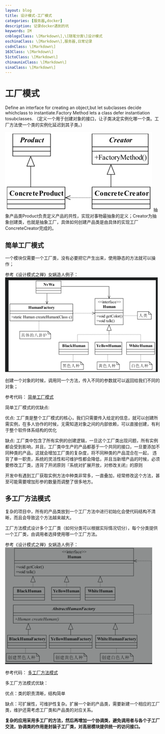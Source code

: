 ```yaml
---
layout: blog
title: 设计模式-工厂模式
categories: [服务器,docker]
description: 记录docker遇到的坑
keywords: IM
cnblogsClass: \[Markdown\],\[随笔分类\]设计模式
oschinaClass: \[Markdown\],服务器,日常记录
csdnClass: \[Markdown\]
163Class: \[Markdown\]
51ctoClass: \[Markdown\]
chinaunixClass: \[Markdown\]
sinaClass: \[Markdown\]
---
```


# 工厂模式
Define an interface for creating an object,but let subclasses decide whichclass to instantiate.Factory Method lets a class defer instantiation tosubclasses.
（定义一个用于创建对象的接口，让子类决定实例化哪一个类。工厂方法使一个类的实例化延迟到其子类。）

![image-20200905222329509](https://raw.githubusercontent.com/WalkingSun/WindBlog/gh-pages/images/ws2/image-20200905222329509.png)
抽象产品类Product负责定义产品的共性，实现对事物最抽象的定义；Creator为抽象创建类，也就是抽象工厂，具体如何创建产品类是由具体的实现工厂ConcreteCreator完成的。

## 简单工厂模式
一个模块仅需要一个工厂类，没有必要把它产生出来，使用静态的方法就可以操作；

参考《设计模式之禅》女娲造人例子：
![image-20200905223730728](https://raw.githubusercontent.com/WalkingSun/WindBlog/gh-pages/images/ws2/image-20200905223730728.png)

创建一个对象的时候，调用同一个方法，传入不同的参数就可以返回给我们不同的对象；

参考代码：
[简单工厂模式](https://github.com/WalkingSun/DesignPattern/tree/master/factory/simple_factory.go)


简单工厂模式的优缺点:

优点: 工厂类是整个工厂模式的核心，我们只需要传入给定的信息，就可以创建所需实例，在多人协作的时候，无需知道对象之间的内部依赖，可以直接创建，有利于整个软件体系结构的优化

缺点: 工厂类中包含了所有实例的创建逻辑，一旦这个工厂类出现问题，所有实例都会受到影响，并且，工厂类中生产的产品都基于一个共同的接口，一旦要添加不同种类的产品，这就会增加工厂类的复杂度，将不同种类的产品混合在一起，
违背了单一职责，系统的灵活性和可维护性都会降低，并且当新增产品的时候，必须要修改工厂类，违背了开闭原则『系统对扩展开放，对修改关闭』的原则

开发中有遇到工厂获取实例方法中种类非常多，一直叠加，经常修改这个方法，甚至可能需要增加形参的数量而调整了很多地方。

## 多工厂方法模式
复杂的项目中，所有的产品类放到一个工厂方法中进行初始化会使代码结构不清晰，而且会导致这个方法越来越大。

工厂方法模式设计多个工厂类（如何分类可以根据实际情况切分），每个分类提供一个工厂类，由调用者选择使用哪一个工厂方法。

参考《设计模式之禅》女娲造人例子：
![多个工厂类的类图](https://raw.githubusercontent.com/WalkingSun/WindBlog/gh-pages/images/ws2/image-20201007111319693.png)

参考代码：
[多工厂方法模式](https://github.com/WalkingSun/DesignPattern/tree/master/factory/more_factory.go)

多工厂方法模式优缺：

优点：类的职责清晰，结构简单

缺点：可扩展性，可维护性复杂。扩展一个新的产品类，需要新建一个相应的工厂类，维护还需考虑工厂类和产品类的对应关系。

**复杂的应用采用多工厂的方法，然后再增加一个协调类，避免调用者与各个子工厂交流，协调类的作用是封装子工厂类，对高层模块提供统一的访问接口。**